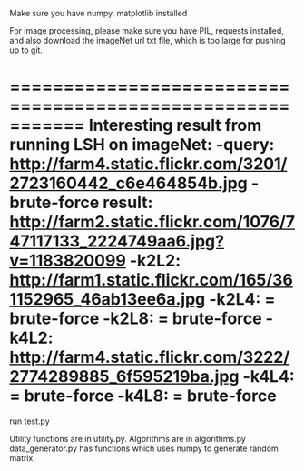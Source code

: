 Make sure you have numpy, matplotlib installed

For image processing, please make sure you have PIL, requests installed, and
also download the imageNet url txt file, which is too large for pushing up to
git.

===========================================================
Interesting result from running LSH on imageNet:
-query: 
http://farm4.static.flickr.com/3201/2723160442_c6e464854b.jpg
-brute-force result: 
http://farm2.static.flickr.com/1076/747117133_2224749aa6.jpg?v=1183820099
-k2L2: 
http://farm1.static.flickr.com/165/361152965_46ab13ee6a.jpg
-k2L4: = brute-force
-k2L8: = brute-force
-k4L2: 
http://farm4.static.flickr.com/3222/2774289885_6f595219ba.jpg
-k4L4: = brute-force
-k4L8: = brute-force
===========================================================

run test.py

Utility functions are in utility.py. 
Algorithms are in algorithms.py 
data_generator.py has functions which uses numpy to generate random matrix.
